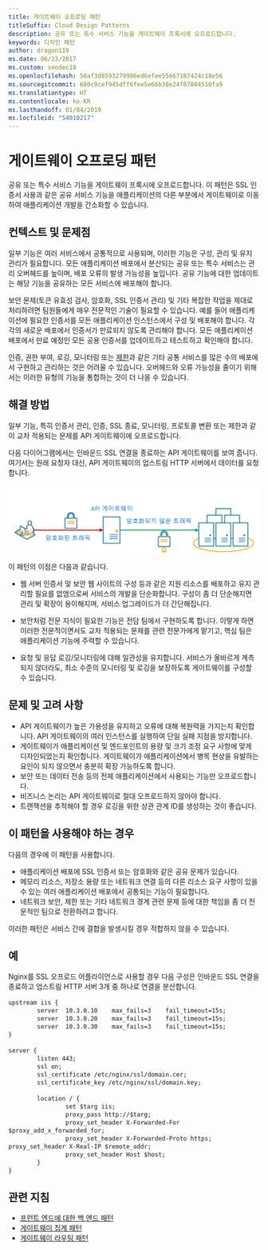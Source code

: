 ```yaml
---
title: 게이트웨이 오프로딩 패턴
titleSuffix: Cloud Design Patterns
description: 공유 또는 특수 서비스 기능을 게이트웨이 프록시에 오프로드합니다.
keywords: 디자인 패턴
author: dragon119
ms.date: 06/23/2017
ms.custom: seodec18
ms.openlocfilehash: 50af3d8593279986ed6efee55667187424c18e56
ms.sourcegitcommit: 680c9cef945dff6fee5e66b38e24f07804510fa9
ms.translationtype: HT
ms.contentlocale: ko-KR
ms.lasthandoff: 01/04/2019
ms.locfileid: "54010217"
---
```

# <a name="gateway-offloading-pattern"></a>게이트웨이 오프로딩 패턴

공유 또는 특수 서비스 기능을 게이트웨이 프록시에 오프로드합니다. 이 패턴은 SSL 인증서 사용과 같은 공유 서비스 기능을 애플리케이션의 다른 부분에서 게이트웨이로 이동하여 애플리케이션 개발을 간소화할 수 있습니다.

## <a name="context-and-problem"></a>컨텍스트 및 문제점

일부 기능은 여러 서비스에서 공통적으로 사용되며, 이러한 기능은 구성, 관리 및 유지 관리가 필요합니다. 모든 애플리케이션 배포에서 분산되는 공유 또는 특수 서비스는 관리 오버헤드를 높이며, 배포 오류의 발생 가능성을 높입니다. 공유 기능에 대한 업데이트는 해당 기능을 공유하는 모든 서비스에 배포해야 합니다.

보안 문제(토큰 유효성 검사, 암호화, SSL 인증서 관리) 및 기타 복잡한 작업을 제대로 처리하려면 팀원들에게 매우 전문적인 기술이 필요할 수 있습니다. 예를 들어 애플리케이션에 필요한 인증서를 모든 애플리케이션 인스턴스에서 구성 및 배포해야 합니다. 각각의 새로운 배포에서 인증서가 만료되지 않도록 관리해야 합니다. 모든 애플리케이션 배포에서 만료 예정인 모든 공용 인증서를 업데이트하고 테스트하고 확인해야 합니다.

인증, 권한 부여, 로깅, 모니터링 또는 [제한](./throttling.md)과 같은 기타 공통 서비스를 많은 수의 배포에서 구현하고 관리하는 것은 어려울 수 있습니다. 오버헤드와 오류 가능성을 줄이기 위해서는 이러한 유형의 기능을 통합하는 것이 더 나을 수 있습니다.

## <a name="solution"></a>해결 방법

일부 기능, 특히 인증서 관리, 인증, SSL 종료, 모니터링, 프로토콜 변환 또는 제한과 같이 교차 적용되는 문제를 API 게이트웨이에 오프로드합니다.

다음 다이어그램에서는 인바운드 SSL 연결을 종료하는 API 게이트웨이를 보여 줍니다. 여기서는 원래 요청자 대신, API 게이트웨이의 업스트림 HTTP 서버에서 데이터를 요청합니다.

 ![게이트웨이 오프로딩 패턴의 다이어그램](./_images/gateway-offload.png)

이 패턴의 이점은 다음과 같습니다.

- 웹 서버 인증서 및 보안 웹 사이트의 구성 등과 같은 지원 리소스를 배포하고 유지 관리할 필요를 없앰으로써 서비스의 개발을 단순화합니다. 구성이 좀 더 단순해지면 관리 및 확장이 용이해지며, 서비스 업그레이드가 더 간단해집니다.

- 보안처럼 전문 지식이 필요한 기능은 전담 팀에서 구현하도록 합니다. 이렇게 하면 이러한 전문적이면서도 교차 적용되는 문제를 관련 전문가에게 맡기고, 핵심 팀은 애플리케이션 기능에 주력할 수 있습니다.

- 요청 및 응답 로깅/모니터링에 대해 일관성을 유지합니다. 서비스가 올바르게 계측되지 않더라도, 최소 수준의 모니터링 및 로깅을 보장하도록 게이트웨이를 구성할 수 있습니다.

## <a name="issues-and-considerations"></a>문제 및 고려 사항

- API 게이트웨이가 높은 가용성을 유지하고 오류에 대해 복원력을 가지는지 확인합니다. API 게이트웨이의 여러 인스턴스를 실행하여 단일 실패 지점을 방지합니다.
- 게이트웨이가 애플리케이션 및 엔드포인트의 용량 및 크기 조정 요구 사항에 맞게 디자인되었는지 확인합니다. 게이트웨이가 애플리케이션에서 병목 현상을 유발하는 요인이 되지 않으면서 충분히 확장 가능하도록 합니다.
- 보안 또는 데이터 전송 등의 전체 애플리케이션에서 사용되는 기능만 오프로드합니다.
- 비즈니스 논리는 API 게이트웨이로 절대 오프로드하지 않아야 합니다.
- 트랜잭션을 추적해야 할 경우 로깅을 위한 상관 관계 ID를 생성하는 것이 좋습니다.

## <a name="when-to-use-this-pattern"></a>이 패턴을 사용해야 하는 경우

다음의 경우에 이 패턴을 사용합니다.

- 애플리케이션 배포에 SSL 인증서 또는 암호화와 같은 공유 문제가 있습니다.
- 메모리 리소스, 저장소 용량 또는 네트워크 연결 등의 다른 리소스 요구 사항이 있을 수 있는 여러 애플리케이션 배포에서 공통되는 기능이 필요합니다.
- 네트워크 보안, 제한 또는 기타 네트워크 경계 관련 문제 등에 대한 책임을 좀 더 전문적인 팀으로 전환하려고 합니다.

이러한 패턴은 서비스 간에 결합을 발생시킬 경우 적합하지 않을 수 있습니다.

## <a name="example"></a>예

Nginx를 SSL 오프로드 어플라이언스로 사용할 경우 다음 구성은 인바운드 SSL 연결을 종료하고 업스트림 HTTP 서버 3개 중 하나로 연결을 분산합니다.

```console
upstream iis {
        server  10.3.0.10    max_fails=3    fail_timeout=15s;
        server  10.3.0.20    max_fails=3    fail_timeout=15s;
        server  10.3.0.30    max_fails=3    fail_timeout=15s;
}

server {
        listen 443;
        ssl on;
        ssl_certificate /etc/nginx/ssl/domain.cer;
        ssl_certificate_key /etc/nginx/ssl/domain.key;

        location / {
                set $targ iis;
                proxy_pass http://$targ;
                proxy_set_header X-Forwarded-For $proxy_add_x_forwarded_for;
                proxy_set_header X-Forwarded-Proto https;
proxy_set_header X-Real-IP $remote_addr;
                proxy_set_header Host $host;
        }
}
```

## <a name="related-guidance"></a>관련 지침

- [프런트 엔드에 대한 백 엔드 패턴](./backends-for-frontends.md)
- [게이트웨이 집계 패턴](./gateway-aggregation.md)
- [게이트웨이 라우팅 패턴](./gateway-routing.md)
